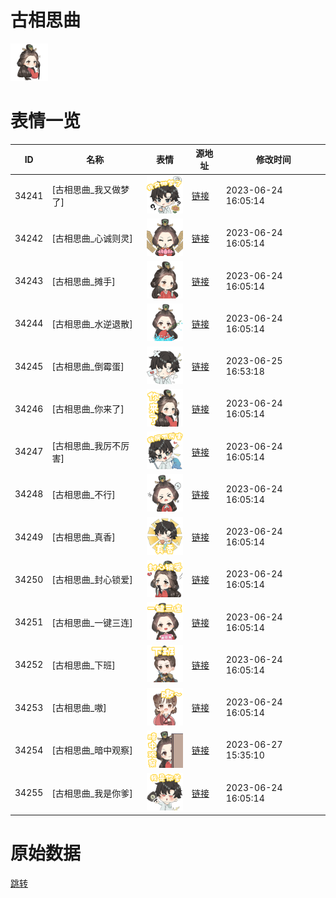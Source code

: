 # 古相思曲

<img src="./cover.png" height="60" alt="cover" />

# 表情一览

|ID|名称|表情|源地址|修改时间|
|----|----|----|----|----|
|34241|[古相思曲_我又做梦了]|<img src="./pic/034241_%5B古相思曲_我又做梦了%5D.png" height="60" alt="我又做梦了"/>|[链接](https://i0.hdslb.com/bfs/emote/51412f58f1d887139e0a80b889379e457e35f5b9.png)|2023-06-24 16:05:14|
|34242|[古相思曲_心诚则灵]|<img src="./pic/034242_%5B古相思曲_心诚则灵%5D.png" height="60" alt="心诚则灵"/>|[链接](https://i0.hdslb.com/bfs/emote/f3493ea6b1017762542d38eb7bb0122dc0824935.png)|2023-06-24 16:05:14|
|34243|[古相思曲_摊手]|<img src="./pic/034243_%5B古相思曲_摊手%5D.png" height="60" alt="摊手"/>|[链接](https://i0.hdslb.com/bfs/emote/5349daf660525284aa4fd5ae11394e8cf4e8736d.png)|2023-06-24 16:05:14|
|34244|[古相思曲_水逆退散]|<img src="./pic/034244_%5B古相思曲_水逆退散%5D.png" height="60" alt="水逆退散"/>|[链接](https://i0.hdslb.com/bfs/emote/871879fffccef0df36b8da3110967c37d8c6ed10.png)|2023-06-24 16:05:14|
|34245|[古相思曲_倒霉蛋]|<img src="./pic/034245_%5B古相思曲_倒霉蛋%5D.png" height="60" alt="倒霉蛋"/>|[链接](https://i0.hdslb.com/bfs/emote/b055e0f019a4ff5b7654d847f453d80cd50af836.png)|2023-06-25 16:53:18|
|34246|[古相思曲_你来了]|<img src="./pic/034246_%5B古相思曲_你来了%5D.png" height="60" alt="你来了"/>|[链接](https://i0.hdslb.com/bfs/emote/670dbdc34662612278471a02c52cc1485585bd39.png)|2023-06-24 16:05:14|
|34247|[古相思曲_我厉不厉害]|<img src="./pic/034247_%5B古相思曲_我厉不厉害%5D.png" height="60" alt="我厉不厉害"/>|[链接](https://i0.hdslb.com/bfs/emote/952563a69164bd5baf0f698aeb9c8158d0388ccf.png)|2023-06-24 16:05:14|
|34248|[古相思曲_不行]|<img src="./pic/034248_%5B古相思曲_不行%5D.png" height="60" alt="不行"/>|[链接](https://i0.hdslb.com/bfs/emote/92888ef4aebc4df88d5fc0a9bb3aba2ad11d82df.png)|2023-06-24 16:05:14|
|34249|[古相思曲_真香]|<img src="./pic/034249_%5B古相思曲_真香%5D.png" height="60" alt="真香"/>|[链接](https://i0.hdslb.com/bfs/emote/94cbd146035bfc18dfdf0a89140bea14a6f331fe.png)|2023-06-24 16:05:14|
|34250|[古相思曲_封心锁爱]|<img src="./pic/034250_%5B古相思曲_封心锁爱%5D.png" height="60" alt="封心锁爱"/>|[链接](https://i0.hdslb.com/bfs/emote/62a42b08e876cacf76de9ce6741c784ce90aee0a.png)|2023-06-24 16:05:14|
|34251|[古相思曲_一键三连]|<img src="./pic/034251_%5B古相思曲_一键三连%5D.png" height="60" alt="一键三连"/>|[链接](https://i0.hdslb.com/bfs/emote/26ffc9e96c5abf1962858fb0042ca381f238f2d4.png)|2023-06-24 16:05:14|
|34252|[古相思曲_下班]|<img src="./pic/034252_%5B古相思曲_下班%5D.png" height="60" alt="下班"/>|[链接](https://i0.hdslb.com/bfs/emote/54edd9405988e558832a445aa003e15dbfbe757b.png)|2023-06-24 16:05:14|
|34253|[古相思曲_嗷]|<img src="./pic/034253_%5B古相思曲_嗷%5D.png" height="60" alt="嗷"/>|[链接](https://i0.hdslb.com/bfs/emote/fab771879c2c8c0b4044dab9582fb3552e76bb17.png)|2023-06-24 16:05:14|
|34254|[古相思曲_暗中观察]|<img src="./pic/034254_%5B古相思曲_暗中观察%5D.png" height="60" alt="暗中观察"/>|[链接](https://i0.hdslb.com/bfs/emote/1d55c9797ee57086f72a345cbcad9edc96bae733.png)|2023-06-27 15:35:10|
|34255|[古相思曲_我是你爹]|<img src="./pic/034255_%5B古相思曲_我是你爹%5D.png" height="60" alt="我是你爹"/>|[链接](https://i0.hdslb.com/bfs/emote/61214666e3da4d3646ffbbfcc2d0f50129291cb3.png)|2023-06-24 16:05:14|

# 原始数据

[跳转](./raw.json)

